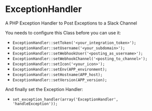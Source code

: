 ExceptionHandler
================

A PHP Exception Handler to Post Exceptions to a Slack Channel

You needs to configure this Class before you can use it:

* `ExceptionHandler::setToken('<your_integration_token>');`
* `ExceptionHandler::setUsername('<your_subdomain>');`
* `ExceptionHandler::setWebhookUser('<posting_as_username>');`
* `ExceptionHandler::setWebhookChannel('<posting_to_channel>');`
* `ExceptionHandler::setIcon('<your_icon>');`
* `ExceptionHandler::setEnv(APP_environment);`
* `ExceptionHandler::setHostname(APP_host);`
* `ExceptionHandler::setVersion(APP_version);`

And finally set the Exception Handler:

* `set_exception_handler(array('ExceptionHandler', 'handleException'));`
